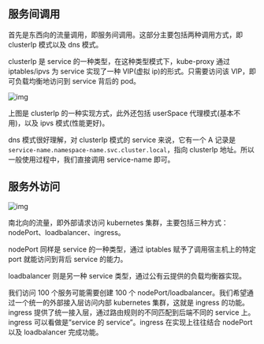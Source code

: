 ## 服务间调用

首先是东西向的流量调用，即服务间调用。这部分主要包括两种调用方式，即 clusterIp 模式以及 dns 模式。

clusterIp 是 service 的一种类型，在这种类型模式下，kube-proxy 通过 iptables/ipvs 为 service 实现了一种 VIP(虚拟 ip)的形式。只需要访问该 VIP，即可负载均衡地访问到 service 背后的 pod。

![img](.assets/640-20221208102659292.png)

上图是 clusterIp 的一种实现方式，此外还包括 userSpace 代理模式(基本不用)，以及 ipvs 模式(性能更好)。

dns 模式很好理解，对 clusterIp 模式的 service 来说，它有一个 A 记录是 `service-name.namespace-name.svc.cluster.local`，指向 clusterIp 地址。所以一般使用过程中，我们直接调用 service-name 即可。

## 服务外访问

![img](.assets/640-20221208102647552.png)

南北向的流量，即外部请求访问 kubernetes 集群，主要包括三种方式：nodePort、loadbalancer、ingress。

nodePort 同样是 service 的一种类型，通过 iptables 赋予了调用宿主机上的特定 port 就能访问到背后 service 的能力。

loadbalancer 则是另一种 service 类型，通过公有云提供的负载均衡器实现。

我们访问 100 个服务可能需要创建 100 个 nodePort/loadbalancer。我们希望通过一个统一的外部接入层访问内部 kubernetes 集群，这就是 ingress 的功能。ingress 提供了统一接入层，通过路由规则的不同匹配到后端不同的 service 上。ingress 可以看做是”service 的 service”。ingress 在实现上往往结合 nodePort 以及 loadbalancer 完成功能。
